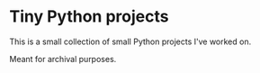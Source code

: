 # Tiny Python projects

This is a small collection of small Python projects I've worked on.

Meant for archival purposes.
